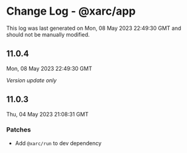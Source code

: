 # Change Log - @xarc/app

This log was last generated on Mon, 08 May 2023 22:49:30 GMT and should not be manually modified.

## 11.0.4
Mon, 08 May 2023 22:49:30 GMT

_Version update only_

## 11.0.3
Thu, 04 May 2023 21:08:31 GMT

### Patches

- Add `@xarc/run` to dev dependency

